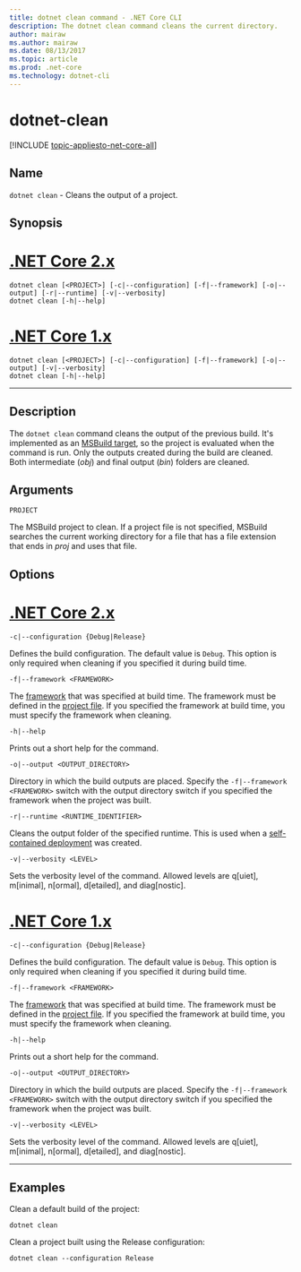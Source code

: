 ```yaml
---
title: dotnet clean command - .NET Core CLI
description: The dotnet clean command cleans the current directory.
author: mairaw
ms.author: mairaw
ms.date: 08/13/2017
ms.topic: article
ms.prod: .net-core
ms.technology: dotnet-cli
---
```

# dotnet-clean

[!INCLUDE [topic-appliesto-net-core-all](../../../includes/topic-appliesto-net-core-all.md)]

## Name

`dotnet clean` - Cleans the output of a project.

## Synopsis

# [.NET Core 2.x](#tab/netcore2x)
```
dotnet clean [<PROJECT>] [-c|--configuration] [-f|--framework] [-o|--output] [-r|--runtime] [-v|--verbosity]
dotnet clean [-h|--help]
```
# [.NET Core 1.x](#tab/netcore1x)
```
dotnet clean [<PROJECT>] [-c|--configuration] [-f|--framework] [-o|--output] [-v|--verbosity]
dotnet clean [-h|--help]
```
---

## Description

The `dotnet clean` command cleans the output of the previous build. It's implemented as an [MSBuild target](/visualstudio/msbuild/msbuild-targets), so the project is evaluated when the command is run. Only the outputs created during the build are cleaned. Both intermediate (*obj*) and final output (*bin*) folders are cleaned.

## Arguments

`PROJECT`

The MSBuild project to clean. If a project file is not specified, MSBuild searches the current working directory for a file that has a file extension that ends in *proj* and uses that file.

## Options

# [.NET Core 2.x](#tab/netcore2x)

`-c|--configuration {Debug|Release}`

Defines the build configuration. The default value is `Debug`. This option is only required when cleaning if you specified it during build time.

`-f|--framework <FRAMEWORK>`

The [framework](../../standard/frameworks.md) that was specified at build time. The framework must be defined in the [project file](csproj.md). If you specified the framework at build time, you must specify the framework when cleaning.

`-h|--help`

Prints out a short help for the command.

`-o|--output <OUTPUT_DIRECTORY>`

Directory in which the build outputs are placed. Specify the `-f|--framework <FRAMEWORK>` switch with the output directory switch if you specified the framework when the project was built.

`-r|--runtime <RUNTIME_IDENTIFIER>`

Cleans the output folder of the specified runtime. This is used when a [self-contained deployment](../deploying/index.md#self-contained-deployments-scd) was created.

`-v|--verbosity <LEVEL>`

Sets the verbosity level of the command. Allowed levels are q[uiet], m[inimal], n[ormal], d[etailed], and diag[nostic].

# [.NET Core 1.x](#tab/netcore1x)

`-c|--configuration {Debug|Release}`

Defines the build configuration. The default value is `Debug`. This option is only required when cleaning if you specified it during build time.

`-f|--framework <FRAMEWORK>`

The [framework](../../standard/frameworks.md) that was specified at build time. The framework must be defined in the [project file](csproj.md). If you specified the framework at build time, you must specify the framework when cleaning.

`-h|--help`

Prints out a short help for the command.

`-o|--output <OUTPUT_DIRECTORY>`

Directory in which the build outputs are placed. Specify the `-f|--framework <FRAMEWORK>` switch with the output directory switch if you specified the framework when the project was built.

`-v|--verbosity <LEVEL>`

Sets the verbosity level of the command. Allowed levels are q[uiet], m[inimal], n[ormal], d[etailed], and diag[nostic].

---

## Examples

Clean a default build of the project:

`dotnet clean`

Clean a project built using the Release configuration:

`dotnet clean --configuration Release`
